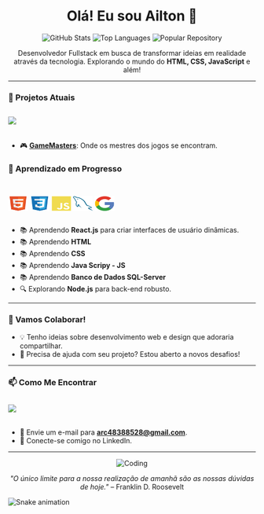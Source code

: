 <h1 align="center">Olá! Eu sou Ailton 🚀</h1>


<div align="center">
  <!-- Painel 1: Estatísticas do GitHub -->
  <picture>
    <source
      srcset="https://github-readme-stats.vercel.app/api?username=ailton019&show_icons=true&theme=dark"
      media="(prefers-color-scheme: dark)"
    />
    <source
      srcset="https://github-readme-stats.vercel.app/api?username=ailton019&show_icons=true"
      media="(prefers-color-scheme: light), (prefers-color-scheme: no-preference)"
    />
    <img src="https://github-readme-stats.vercel.app/api?username=ailton019&show_icons=true" alt="GitHub Stats" />
  </picture>

  <!-- Painel 2: Linguagens Mais Usadas -->
  <picture>
    <source
      srcset="https://github-readme-stats.vercel.app/api/top-langs/?username=ailton019&layout=compact&theme=dark"
      media="(prefers-color-scheme: dark)"
    />
    <source
      srcset="https://github-readme-stats.vercel.app/api/top-langs/?username=ailton019&layout=compact&theme=light"
      media="(prefers-color-scheme: light), (prefers-color-scheme: no-preference)"
    />
    <img src="https://github-readme-stats.vercel.app/api/top-langs/?username=ailton019&layout=compact" alt="Top Languages" />
  </picture>

  <!-- Painel 3: Repositórios Mais Populares -->
  <picture>
    <source
      srcset="https://github-readme-stats.vercel.app/api/pin/?username=ailton019&repo=nome-do-repositorio&theme=dark"
      media="(prefers-color-scheme: dark)"
    />
    <source
      srcset="https://github-readme-stats.vercel.app/api/pin/?username=ailton019&repo=nome-do-repositorio&theme=light"
      media="(prefers-color-scheme: light), (prefers-color-scheme: no-preference)"
    />
    <img src="https://github-readme-stats.vercel.app/api/pin/?username=ailton019&repo=nome-do-repositorio" alt="Popular Repository" />
  </picture>
</div>



<p align="center">
  Desenvolvedor Fullstack em busca de transformar ideias em realidade através da tecnologia. Explorando o mundo do <strong>HTML, CSS, JavaScript</strong> e além!
</p>

---

### 🔭 Projetos Atuais

##

<div>
<a href="https://www.youtube.com/channel/UC_-uuuZbY0AAt9CViNzvc-Q" target="_blank"><img src="https://img.shields.io/badge/YouTube-FF0000?style=for-the-badge&logo=youtube&logoColor=white" target="_blank"></a>
</div>   

##

- 🎮 **[GameMasters](https://github.com/ailton019/gamemasters)**: Onde os mestres dos jogos se encontram.


### 🌱 Aprendizado em Progresso

##

<div style="display: inline_block"><br>
  <img align="center" alt="HTML" height="30" width="40" src="https://raw.githubusercontent.com/devicons/devicon/master/icons/html5/html5-original.svg">
  <img align="center" alt="CSS" height="30" width="40" src="https://raw.githubusercontent.com/devicons/devicon/master/icons/css3/css3-original.svg">
  <img align="center" alt="JavaScript" height="30" width="40" src="https://raw.githubusercontent.com/devicons/devicon/master/icons/javascript/javascript-plain.svg">
  <img align="center" alt="Database" height="30" width="40" src="https://raw.githubusercontent.com/devicons/devicon/master/icons/mysql/mysql-original.svg">
  <img align="center" alt="Gmail" height="30" width="40" src="https://raw.githubusercontent.com/devicons/devicon/master/icons/google/google-original.svg">
</div>

##

- 📚 Aprendendo **React.js** para criar interfaces de usuário dinâmicas.
- 📚 Aprendendo **HTML** 
- 📚 Aprendendo **CSS**
- 📚 Aprendendo **Java Scripy - JS**
- 📚 Aprendendo **Banco de Dados SQL-Server**
- 🔍 Explorando **Node.js** para back-end robusto.

---

### 🤝 Vamos Colaborar!

- 💡 Tenho ideias sobre desenvolvimento web e design que adoraria compartilhar.
- 🤔 Precisa de ajuda com seu projeto? Estou aberto a novos desafios!

---

### 📫 Como Me Encontrar

##

<div>
<a href = "mailto:contatorafaballerini@gmail.com"><img src="https://img.shields.io/badge/-Gmail-%23333?style=for-the-badge&logo=gmail&logoColor=white" target="_blank"></a>
</div>

##
- 💌 Envie um e-mail para **arc48388528@gmail.com**.
- 💼 Conecte-se comigo no <a style="text-decoration: none;" href="https://www.linkedin.com/in/ailton019](https://www.linkedin.com/in/ailton-rocha-b32206172/">LinkedIn</a>.

---

<p align="center">
  <img src="https://github.com/ailton019/ailton019/assets/coding.gif" alt="Coding" width="250"/>
</p>

<p align="center">
  <em>"O único limite para a nossa realização de amanhã são as nossas dúvidas de hoje."</em> – Franklin D. Roosevelt
</p>


![Snake animation](https://github.com/ailton019/ailton019/blob/output/snake.svg)
